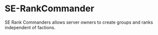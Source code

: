 SE-RankCommander
================

SE Rank Commanders allows server owners to create groups and ranks independent of factions.


